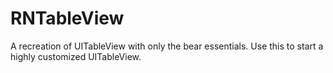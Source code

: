 RNTableView
===========

A recreation of UITableView with only the bear essentials. Use this to start a highly customized UITableView.
